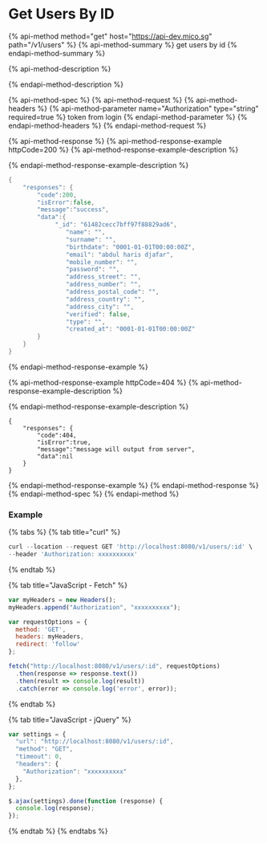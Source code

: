 # Get Users By ID

{% api-method method="get" host="https://api-dev.mico.sg" path="/v1/users" %}
{% api-method-summary %}
get users by id
{% endapi-method-summary %}

{% api-method-description %}

{% endapi-method-description %}

{% api-method-spec %}
{% api-method-request %}
{% api-method-headers %}
{% api-method-parameter name="Authorization" type="string" required=true %}
token from login
{% endapi-method-parameter %}
{% endapi-method-headers %}
{% endapi-method-request %}

{% api-method-response %}
{% api-method-response-example httpCode=200 %}
{% api-method-response-example-description %}

{% endapi-method-response-example-description %}

```go
{
    "responses": {
        "code":200,
        "isError":false,
        "message":"success",
        "data":{
             "_id": "61482cecc7bff97f88829ad6",
                "name": "",
                "surname": "",
                "birthdate": "0001-01-01T00:00:00Z",
                "email": "abdul haris djafar",
                "mobile_number": "",
                "password": "",
                "address_street": "",
                "address_number": "",
                "address_postal_code": "",
                "address_country": "",
                "address_city": "",
                "verified": false,
                "type": "",
                "created_at": "0001-01-01T00:00:00Z"
        }
    }
}
```
{% endapi-method-response-example %}

{% api-method-response-example httpCode=404 %}
{% api-method-response-example-description %}

{% endapi-method-response-example-description %}

```
{
    "responses": {
        "code":404,
        "isError":true,
        "message":"message will output from server",
        "data":nil
    }
}
```
{% endapi-method-response-example %}
{% endapi-method-response %}
{% endapi-method-spec %}
{% endapi-method %}

### Example

{% tabs %}
{% tab title="curl" %}
```javascript
curl --location --request GET 'http://localhost:8080/v1/users/:id' \
--header 'Authorization: xxxxxxxxxx'
```
{% endtab %}

{% tab title="JavaScript - Fetch" %}
```javascript
var myHeaders = new Headers();
myHeaders.append("Authorization", "xxxxxxxxxx");

var requestOptions = {
  method: 'GET',
  headers: myHeaders,
  redirect: 'follow'
};

fetch("http://localhost:8080/v1/users/:id", requestOptions)
  .then(response => response.text())
  .then(result => console.log(result))
  .catch(error => console.log('error', error));
```
{% endtab %}

{% tab title="JavaScript - jQuery" %}
```javascript
var settings = {
  "url": "http://localhost:8080/v1/users/:id",
  "method": "GET",
  "timeout": 0,
  "headers": {
    "Authorization": "xxxxxxxxxx"
  },
};

$.ajax(settings).done(function (response) {
  console.log(response);
});
```
{% endtab %}
{% endtabs %}

